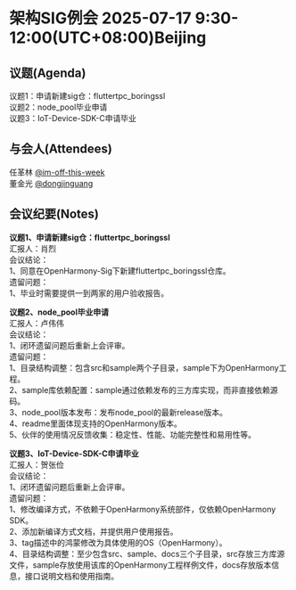# 架构SIG例会 2025-07-17 9:30-12:00(UTC+08:00)Beijing

## 议题(Agenda)

议题1：申请新建sig仓：fluttertpc_boringssl  
议题2：node_pool毕业申请  
议题3：IoT-Device-SDK-C申请毕业  

## 与会人(Attendees)

任革林 [@im-off-this-week](https://gitee.com/im-off-this-week)  
董金光 [@dongjinguang](https://gitee.com/dongjinguang)  

## 会议纪要(Notes)

**议题1、申请新建sig仓：fluttertpc_boringssl**  
汇报人：肖烈  
会议结论：  
1、同意在OpenHarmony-Sig下新建fluttertpc_boringssl仓库。  
遗留问题：  
1、毕业时需要提供一到两家的用户验收报告。  

**议题2、node_pool毕业申请**  
汇报人：卢伟伟  
会议结论：  
1、闭环遗留问题后重新上会评审。  
遗留问题：  
1、目录结构调整：包含src和sample两个子目录，sample下为OpenHarmony工程。  
2、sample库依赖配置：sample通过依赖发布的三方库实现，而非直接依赖源码。  
3、node_pool版本发布：发布node_pool的最新release版本。  
4、readme里面体现支持的OpenHarmony版本。  
5、伙伴的使用情况反馈收集：稳定性、性能、功能完整性和易用性等。  

**议题3、IoT-Device-SDK-C申请毕业**  
汇报人：贺张俭  
会议结论：  
1、闭环遗留问题后重新上会评审。  
遗留问题：  
1、修改编译方式，不依赖于OpenHarmony系统部件，仅依赖OpenHarmony SDK。  
2、添加新编译方式文档，并提供用户使用报告。  
3、tag描述中的鸿蒙修改为具体使用的OS（OpenHarmony）。  
4、目录结构调整：至少包含src、sample、docs三个子目录，src存放三方库源文件，sample存放使用该库的OpenHarmony工程样例文件，docs存放版本信息，接口说明文档和使用指南。  
